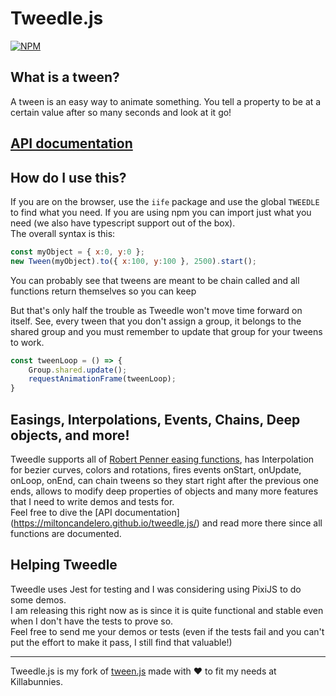 # Tweedle.js
[![NPM](https://nodei.co/npm/tweedle.js.png?compact=true)](https://nodei.co/npm/tweedle.js/)

## What is a tween?
A tween is an easy way to animate something. You tell a property to be at a certain value after so many seconds and look at it go!

## [API documentation](https://miltoncandelero.github.io/tweedle.js/)

## How do I use this?
If you are on the browser, use the `iife` package and use the global `TWEEDLE` to find what you need. If you are using npm you can import just what you need (we also have typescript support out of the box).  
The overall syntax is this:
```js
const myObject = { x:0, y:0 };
new Tween(myObject).to({ x:100, y:100 }, 2500).start();
```

You can probably see that tweens are meant to be chain called and all functions return themselves so you can keep 

But that's only half the trouble as Tweedle won't move time forward on itself. See, every tween that you don't assign a group, it belongs to the shared group and you must remember to update that group for your tweens to work.

```js
const tweenLoop = () => {
	Group.shared.update();
	requestAnimationFrame(tweenLoop);
}
```

## Easings, Interpolations, Events, Chains, Deep objects, and more!
Tweedle supports all of [Robert Penner easing functions](http://robertpenner.com/easing/), has Interpolation for bezier curves, colors and rotations, fires events onStart, onUpdate, onLoop, onEnd, can chain tweens so they start right after the previous one ends, allows to modify deep properties of objects and many more features that I need to write demos and tests for.  
Feel free to dive the [API documentation] (https://miltoncandelero.github.io/tweedle.js/) and read more there since all functions are documented.

## Helping Tweedle
Tweedle uses Jest for testing and I was considering using PixiJS to do some demos.  
I am releasing this right now as is since it is quite functional and stable even when I don't have the tests to prove so.  
Feel free to send me your demos or tests (even if the tests fail and you can't put the effort to make it pass, I still find that valuable!)  

---

Tweedle.js is my fork of [tween.js](https://github.com/tweenjs/tween.js) made with ♥ to fit my needs at Killabunnies.